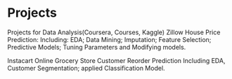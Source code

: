 # Projects
Projects for Data Analysis(Coursera, Courses, Kaggle)
Zillow House Price Prediction:
Including: EDA; Data Mining; Imputation; Feature Selection; Predictive Models; Tuning Parameters and Modifying models.

Instacart Online Grocery Store Customer Reorder Prediction
Including EDA, Customer Segmentation; applied Classification Model.

